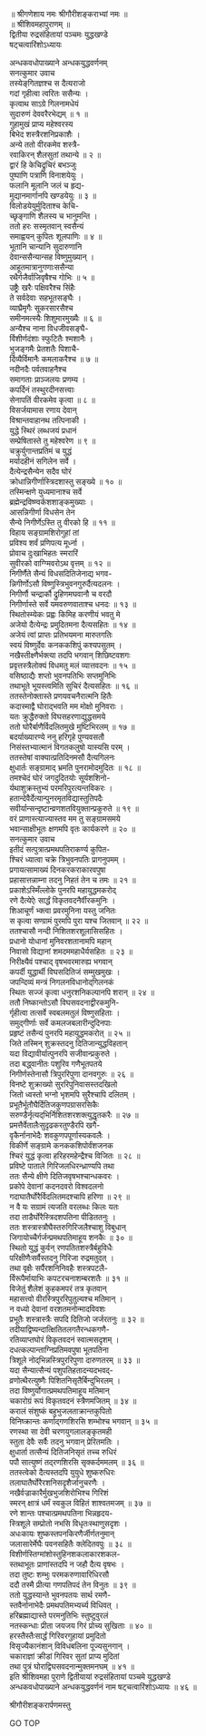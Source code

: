 
  
॥ श्रीगणेशाय नमः श्रीगौरीशङ्कराभ्यां नमः ॥  
॥ श्रीशिवमहापुराणम् ॥  
द्वितीया रुद्रसंहितायां पञ्चमः युद्धखण्डे  
षट्‌चत्वारिंशोऽध्यायः  
  
  
अन्धकवधोपाख्याने अन्धकयुद्धवर्णनम्  
सनत्कुमार उवाच  
तस्येङ्‌गितज्ञश्च स दैत्यराजो  
    गदां गृहीत्वा त्वरितः ससैन्यः ।  
कृत्वाथ साऽग्रे गिलनामधेयं  
    सुदारुणं देववरैरभेद्यम् ॥ १ ॥  
गुहामुखं प्राप्य महेश्वरस्य  
    बिभेद शस्त्रैरशनिप्रकाशैः ।  
अन्ये ततो वीरकमेव शस्त्रै-  
    रवाकिरन् शैलसुतां तथान्ये ॥ २ ॥  
द्वारं हि केचिद्रुचिरं बभञ्जुः  
    पुष्पाणि पत्राणि विनाशयेयुः ।  
फलानि मूलानि जलं च हृद्य-  
    मुद्यानमार्गानपि खण्डयेयुः ॥ ३ ॥  
विलोडयेयुर्मुदिताश्च केचि-  
    च्छृङ्‌गाणि शैलस्य च भानुमन्ति ।  
ततो हरः सस्मृतवान् स्वसैन्यं  
    समाह्वयन् कुपितः शूलपाणिः ॥ ४ ॥  
भूतानि चान्यानि सुदारुणानि  
    देवान्ससैन्यान्सह विष्णुमुख्यान् ।  
आहूतमात्रानुगणाःससैन्या  
    रथैर्गजैर्वाजिवृषैश्च गोभिः ॥ ५ ॥  
उष्ट्रैः खरैः पक्षिवरैश्च सिंहैः  
    ते सर्वदेवाः सहभूतसङ्‌घैः ।  
व्याघ्रैमृगैः सूकरसारसैश्च  
    समीनमत्स्यैः शिशुमारमुख्यैः ॥ ६ ॥  
अन्यैश्च नाना विधजीवसङ्‌घै-  
    र्विशीर्णदंशाः स्फुटितैः श्मशानैः ।  
भुजङ्‌गमैः प्रेतशतैः पिशाचै-  
    र्दिव्यैर्विमानैः कमलाकरैश्च ॥ ७ ॥  
नदीनदैः पर्वतवाहनैश्च  
    समागताः प्राञ्जलयः प्रणम्य ।  
कपर्दिनं तस्थुरदीनसत्त्वाः  
    सेनापतिं वीरकमेव कृत्वा ॥ ८ ॥  
विसर्जयामास रणाय देवान्  
    विश्रान्तवाहानथ तत्पिनाकी ।  
युद्धे स्थिरं लब्धजयं प्रधानं  
    सम्प्रेषितास्ते तु महेश्वरेण ॥ ९ ॥  
चक्रुर्युगान्तप्रतिमं च युद्धं  
    मर्यादहीनं सगिलेन सर्वे ।  
दैत्येन्द्रसैन्येन सदैव घोरं  
    क्रोधान्निगीर्णास्त्रिदशास्तु सङ्‌ख्ये ॥ १० ॥  
तस्मिन्क्षणे युध्यमानाश्च सर्वे  
    ब्रह्मेन्द्रविष्ण्वर्कशशाङ्‌कमुख्याः ।  
आसन्निगीर्णा विधसेन तेन  
    सैन्ये निगीर्णेऽस्ति तु वीरको हि ॥ ११ ॥  
विहाय सङ्‌ग्रामशिरोगुहां तां  
    प्रविश्य शर्वं प्रणिपत्य मूर्ध्ना ।  
प्रोवाच दुःखाभिहतः स्मरारिं  
    सुवीरको वाग्ग्मिवरोऽथ वृत्तम् ॥ १२ ॥  
निगीर्णैते सैन्यं विधसदितिजेनाद्य भगव-  
न्निगीर्णोऽसौ विष्णुस्त्रिभुवनगुरुर्दैत्यदलनः ।  
निगीर्णौ चन्द्रार्कौ द्रुहिणमघवानौ च वरदौ  
निगीर्णास्ते सर्वे यमवरुणवाताश्च धनदः ॥ १३ ॥  
स्थितोस्म्येकः प्रह्वः किमिह करणीयं भवतु मे  
अजेयो दैत्येन्द्रः प्रमुदितमना दैत्यसहितः ॥ १४ ॥  
अजेयं त्वां प्राप्तः प्रतिभयमना मारुतगतिः  
स्वयं विष्णुर्देवः कनककशिपुं कश्यपसुतम् ।  
नखैस्तीक्ष्णैर्भक्त्या तदपि भगवान् शिछिष्टवशगः  
प्रवृत्तस्त्रैलोक्यं विधमतु मलं व्यात्तवदनः ॥ १५ ॥  
वसिष्ठाद्यैः शप्तो भुवनपतिभिः सप्तमुनिभिः  
तथाभूते भूयस्त्वमिति सुचिरं दैत्यसहितः ॥ १६ ॥  
ततस्तेनोक्तास्ते प्रणयवचनैरात्मनि हितैः  
कदास्माद्वै घोराद्‌भवति मम मोक्षो मुनिवराः ।  
यतः क्रुद्धैरुक्तो विघसहरणाद्युद्धसमये  
ततो घोरैर्बाणैर्विदलितमुखे मुष्टिभिरलम् ॥ १७ ॥  
बदर्याख्यारण्ये ननु हरिगृहे पुण्यवसतौ  
निसंस्तभ्यात्मानं विगतकलुषो यास्यसि परम् ।  
ततस्तेषां वाक्यात्प्रतिदिनमसौ दैत्यगिलनः  
क्षुधार्तः सङ्‌ग्रामाद्‌ भ्रमति पुनरामोदमुदितः ॥ १८ ॥  
तमश्चेदं घोरं जगदुदितयोः सूर्यशशिनो-  
र्यथाशुक्रस्तुभ्यं परमरिपुरत्यन्तविकरः ।  
हतान्देवैर्देत्यान्पुनरमृतविद्यास्तुतिपदैः  
सवीर्यान्सन्दृष्टान्व्रणशतवियुक्तान्प्रकुरुते ॥ १९ ॥  
वरं प्राणास्त्याज्यास्तव मम तु सङ्‌ग्रामसमये  
भवान्साक्षीभूतः क्षणमपि वृतः कार्यकरणे ॥ २० ॥  
सनत्कुमार उवाच  
इतीदं सत्पुत्रात्प्रमथपतिराकर्ण्य कुपित-  
श्चिरं ध्यात्वा चक्रे त्रिभुवनपतिः प्रागनुपमम् ।  
प्रगायत्सामाख्यं दिनकरकराकारवपुषा  
प्रहासात्तन्नाम्ना तदनु निहतं तेन च तमः ॥ २१ ॥  
प्रकाशेऽस्मिँल्लोके पुनरपि महायुद्धमकरोद्  
रणे दैत्येऐः सार्द्धं विकृतवदनैर्वीरकमुनिः ।  
शिआचूर्णं भ्क्त्वा प्रवरमुनिना यस्तु जनितः  
स कृत्वा सण्ग्रामं पुरमपि पुरा यश्च जितवान् ॥ २२ ॥  
ततश्चासौ नन्दी निशितशरशूलासिसहितः ।  
प्रधानो योधानां मुनिवरशतानामपि महान्  
निवासो विद्यानां शमदममहाधैर्यसहितः ॥ २३ ॥  
निरीक्ष्यैवं पश्चाद् वृषभवरमारुह्य भगवान्  
कपर्दी युद्धार्थी विघसदितिजं सम्मुखमुखः ।  
जपन्दिव्यं मन्त्रं निगलनविधानोद्‌गिलनकं  
स्थितः सज्जं कृत्वा धनुरशनिकल्पानपि शरान् ॥ २४ ॥  
ततौ निष्कान्तोऽसौ विघसवदनाद्वीरकमुनि-  
र्गृहीत्वा तत्सर्वे स्वबलमतुलं विष्णुसहिताः ।  
समुद्‌गीर्णाः सर्वे कमलजबलारीन्दुदिनपाः  
प्रहृष्टं तसैन्यं पुनरपि महायुद्धमकरोत् ॥ २५ ॥  
जिते तस्मिन् शुक्रस्तदनु दितिजान्युद्धविहतान्  
यदा विद्यावीर्यात्पुनरपि सजीवान्प्रकुरुते ।  
तदा बद्ध्वानीतः पशुरिव गणैभूतपतये  
निगीर्णस्तेनासौ त्रिपुररिपुणा दानवगुरुः ॥ २६ ॥  
विनष्टे शुक्राख्यो सुररिपुनिवासस्तदखिलो  
जितो ध्वस्तो भग्नो भृशमपि सुरैश्चापि दलितम् ।  
प्रभूतैर्भूतौघैर्दितिजकुणपग्रासरसिकैः  
सरुण्डैर्नृत्यद्‌भिर्निशितशरशक्त्युद्धृतकरैः ॥ २७ ॥  
प्रमत्तैर्वेतालैःसुदृढकरतुण्डैरपि खगै-  
वृकैर्नानाभेदैः शवकुणपपूर्णास्यकवलैः ।  
विकीर्णे सङ्‌ग्रामे कनककशिपोर्वंशजनक  
श्चिरं युद्धं कृत्वा हरिहरमहेन्द्रैश्च विजितः ॥ २८ ॥  
प्रविष्टे पाताले गिरिजलधिरन्ध्राण्यपि तथा  
ततः सैन्ये क्षीणे दितिजवृषभश्चान्धकवरः ।  
प्रकोपे देवानां कदनदवरो विश्वदलनो  
गदाघातैर्घोरैर्विदलितमदश्चापि हरिणा ॥ २९ ॥  
न वै यः सग्रामं त्यजति वरलब्धः किलः यतः  
तदा ताडैर्घोरैस्त्रिदशपतिना पीडिततनुः ।  
ततः शस्त्रास्त्रौघैस्तरुगिरिजलैश्चाशु विबुधान्  
जिगायोच्चैर्गर्जन्प्रमथपतिमाहूय शनकैः ॥ ३० ॥  
स्थितो युद्धं कुर्वन् रणपतितशस्त्रैर्बहुविधैः  
परिक्षीणैःसर्वैस्तदनु गिरिजा रुद्रमतुदत् ।  
तथा वृक्षैः सर्पैरशनिनिवहैः शस्त्रपटलै-  
र्विरूपैर्मायाभिः कपटरचनाशम्बरशतैः ॥ ३१ ॥  
विजेतुं शैलेशं कुहकमपरं तत्र कृतवान्  
महासत्त्वो वीरस्त्रिपुररिपुतुल्यश्च मतिमान् ।  
न वध्यो देवानां वरशतमनोन्मादविवशः  
प्रभूतैः शस्त्रास्त्रैः सपदि दितिजो जर्जरतनुः ॥ ३२ ॥  
तदीयाद्विष्यन्दात्क्षितितलगतैरन्धकगणै-  
रतिव्याप्तघोरं विकृतवदनं स्वात्मसदृशम् ।  
दधत्कल्पान्ताग्निप्रतिमवपुषा भूतपतिना  
त्रिशूले नोद्‌भिन्नस्त्रिपुररिपुणा दारुणतरम् ॥ ३३ ॥  
यदा सैन्यात्सैन्यं पशुपतिहतादन्यदभवद्-  
व्रणोत्थैरत्युष्णैः पिशितनिसृतैर्बिन्दुभिरलम् ।  
तदा विष्णुर्योगात्प्रमथपतिमाहूय मतिमान्  
चकारोग्रं रूपं विकृतवदनं स्त्रैणमजितम् ॥ ३४ ॥  
करालं संशुष्कं बहुभुजलताक्रान्तकुपितो  
विनिष्क्रान्तः कर्णाद्‌गणशिरसि शम्भोश्च भगवान् ॥ ३५ ॥  
रणस्था सा देवी चरणयुगलालङ्‌कृतमही  
स्तुता देवैः सर्वैः तदनु भगवान् प्रेरितमतिः ।  
क्षुधार्ता तत्सैन्यं दितिजनिसृतं तच्च रुधिरं  
पपौ सात्युष्णं तद्‌रणशिरसि सृक्कर्दममलम् ॥ ३६ ॥  
ततस्त्वेको दैत्यस्तदपि युयुधे शुष्करुधिरः  
तलाघातैर्घोरैरशनिसदृशैर्जानुचरणैः ।  
नखैर्वज्राकारैर्मुखभुजशिरोभिश्च गिरिशं  
स्मरन् क्षात्रं धर्मं स्वकुल विहितं शाश्वतमजम् ॥ ३७ ॥  
रणे शान्तः पश्चात्प्रमथपतिना भिन्नहृदय-  
स्त्रिशूले सम्प्रोतो नभसि विधृतःस्थाणुसदृशः ।  
अधःकायः शुष्कस्तपनकिरणैर्जीर्णतनुमान्  
जलासारेर्मेघैः पवनसहितैः क्लेदितवपुः ॥ ३८ ॥  
विशीर्णस्तिग्मांशोस्तुहिनशकलाकारशकल-  
स्तथाभूतः प्राणांस्तदपि न जहौ दैत्य वृषभः ।  
तदा तुष्टः शम्भुः परमकरुणावारिधिरसौ  
ददौ तस्मै प्रीत्या गणपतिपदं तेन विनुतः ॥ ३९ ॥  
ततो युद्धस्यान्ते भुवनपतयः सार्थ रमणै-  
स्तवैर्नानाभेदैः प्रमथपतिमभ्यर्च्य विधिवत् ।  
हरिब्रह्माद्यास्ते परमनुतिभिः स्तुष्टुवुरलं  
नतस्कन्धाः प्रीता जयजय गिरं प्रोच्य सुखिताः ॥ ४० ॥  
हरस्तैस्तैःसार्द्धं गिरिवरगुहायां प्रमुदितो  
विसृज्यैकानंशान् विविधबलिना पूज्यसुनगान् ।  
चकाराज्ञां क्रीडां गिरिवर सुतां प्राप्य मुदितां  
तथा पुत्रं घोराद्विघसवदनान्मुक्तमनघम् ॥ ४१ ॥  
इति श्रीशिवमहा पुराणे द्वितीयायां रुद्रसंहितायां पञ्चमे युद्धखण्डे  
अन्धकवधोपाख्याने अन्धकयुद्धवर्णनं नाम षट्चत्वारिंशोऽध्यायः ॥ ४६ ॥  
  
  
श्रीगौरीशङ्करार्पणमस्तु  
  
GO TOP
